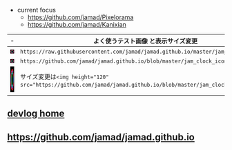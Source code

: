 <link rel="stylesheet" type="text/css" href="/assets/css/styles.css" />

* current focus
  * https://github.com/jamad/Pixelorama
  * https://github.com/jamad/Kanixian

|-|よく使うテスト画像 と表示サイズ変更|
|-|-|
|![](https://raw.githubusercontent.com/jamad/jamad.github.io/master/jam_clock_icon.png)|`https://raw.githubusercontent.com/jamad/jamad.github.io/master/jam_clock_icon.png`|
|![](https://github.com/jamad/jamad.github.io/blob/master/jam_clock_icon.png)|`https://github.com/jamad/jamad.github.io/blob/master/jam_clock_icon.png`|
|<img height="60" src="https://github.com/jamad/jamad.github.io/blob/master/jam_clock_icon.png"> |サイズ変更は`<img height="120" src="https://github.com/jamad/jamad.github.io/blob/master/jam_clock_icon.png">` |


## [devlog home](https://github.com/jamad/markdown_devlog/blob/main/README.md)
## https://github.com/jamad/jamad.github.io
